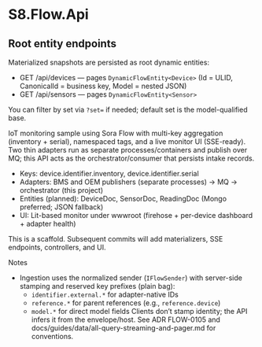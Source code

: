 # S8.Flow.Api
## Root entity endpoints

Materialized snapshots are persisted as root dynamic entities:

- GET /api/devices — pages `DynamicFlowEntity<Device>` (Id = ULID, CanonicalId = business key, Model = nested JSON)
- GET /api/sensors — pages `DynamicFlowEntity<Sensor>`

You can filter by set via `?set=` if needed; default set is the model-qualified base.


IoT monitoring sample using Sora Flow with multi-key aggregation (inventory + serial), namespaced tags, and a live monitor UI (SSE-ready). Two thin adapters run as separate processes/containers and publish over MQ; this API acts as the orchestrator/consumer that persists intake records.

- Keys: device.identifier.inventory, device.identifier.serial
- Adapters: BMS and OEM publishers (separate processes) → MQ → orchestrator (this project)
- Entities (planned): DeviceDoc, SensorDoc, ReadingDoc (Mongo preferred; JSON fallback)
- UI: Lit-based monitor under wwwroot (firehose + per-device dashboard + adapter health)

This is a scaffold. Subsequent commits will add materializers, SSE endpoints, controllers, and UI.

Notes

- Ingestion uses the normalized sender (`IFlowSender`) with server-side stamping and reserved key prefixes (plain bag):
	- `identifier.external.*` for adapter-native IDs
	- `reference.*` for parent references (e.g., `reference.device`)
	- `model.*` for direct model fields
	Clients don’t stamp identity; the API infers it from the envelope/host. See ADR FLOW-0105 and docs/guides/data/all-query-streaming-and-pager.md for conventions.
